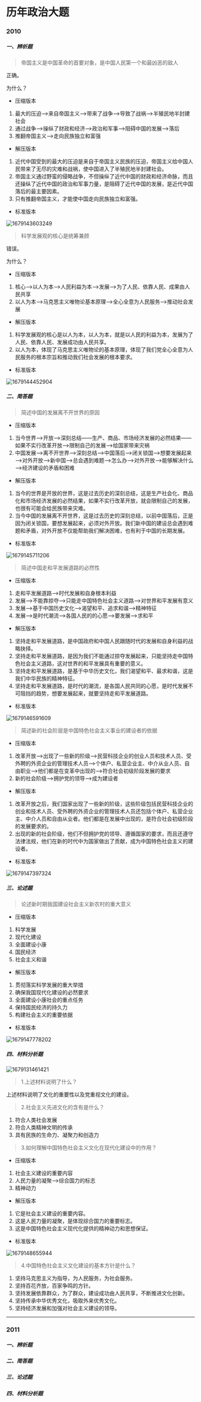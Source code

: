 # 历年政治大题

### 2010

##### 一、辨析题

> 帝国主义是中国革命的首要对象，是中国人民第一个和最凶恶的敌人

正确。

为什么？

- 压缩版本

1. 最大的压迫——>来自帝国主义——>带来了战争——>导致了战祸——>半殖民地半封建社会
2. 通过战争——>操纵了财政和经济——>政治和军事——>阻碍中国的发展——>落后
3. 推翻帝国主义——>走向民族独立和富强

- 解压版本

1. 近代中国受到的最大的压迫是来自于帝国主义民族的压迫，帝国主义给中国人民带来了无尽的灾难和战祸，使中国进入了半殖民地半封建社会。
2. 帝国主义通过野蛮的侵略战争，不但操纵了近代中国的财政和经济命脉，而且还操纵了近代中国的政治和军事力量，是阻碍了近代中国的发展，是近代中国落后的最主要因素。
3. 只有推翻帝国主义，才能使中国走向民族独立和富强。

- 标准版本

![1679143603249](image/历年政治大题/1679143603249.png)

> 科学发展观的核心是统筹兼顾

错误。

为什么？

- 压缩版本

1. 核心——>以人为本——>人民利益为本——>发展——>为了人民、依靠人民、成果由人民共享
2. 以人为本——>马克思主义唯物论基本原理——>全心全意为人民服务——>推动社会发展

- 解压版本

1. 科学发展观的核心是以人为本，以人为本，就是以人民的利益为本，发展为了人民、依靠人民、发展成功由人民共享。
2. 以人为本，体现了马克思主义唯物论的基本原理，体现了我们党全心全意为人民服务的根本宗旨和推动我们社会发展的根本要求。

- 标准版本

![1679144452904](image/历年政治大题/1679144452904.png)

##### 二、简答题

> 简述中国的发展离不开世界的原因

- 压缩版本

1. 当今世界——>开放——>深刻总结——生产、商品、市场经济发展的必然结果——如果不实行改革开放——>限制自己的发展——>给国家带来灾祸
2. 中国发展——>离不开世界——>深刻总结——>中国落后——>闭关锁国——>想要发展起来——>对外开放——>新中国——>总会遇到难题——>怎么办——>对外开放——>能够解决什么——>经济建设的矛盾和困难

- 解压版本

1. 当今的世界是开放的世界，这是过去历史的深刻总结，这是生产社会化、商品化和市场经济发展的必然结果，如果不实行改革开放，就会限制自己的发展，也很有可能会给民族带来灾难。
2. 当今中国的发展离不开世界，这是过去历史的深刻总结，以前中国落后，正是因为闭关锁国，要想发展起来，必须对外开放。我们新中国的建设总会遇到难题和矛盾，对外开放不仅能帮助我们解决困难，也有利于中国的长期发展。

- 标准版本

![1679145711206](image/历年政治大题/1679145711206.png)

> 简述中国走和平发展道路的必然性

- 压缩版本

1. 走和平发展道路——>时代发展和自身根本利益
2. 发展——>不能靠掠夺——>只能走中国特色社会主义道路——>对世界和平发展有意义
3. 发展——>基于中国历史文化——>渴望和平、追求和谐——>精神特征
4. 发展——>是时代潮流——>各国人民的的心愿——>要发展——>求和平

- 解压版本

1. 坚持走和平发展道路，是中国政府和中国人民跟随时代的发展和自身利益的战略抉择。
2. 坚持走和平发展道路，是因为我们不能通过掠夺发展起来，只能坚持走中国特色社会主义道路，这对世界的和平发展具有重要的意义。
3. 坚持走和平发展道路，是基于中华历史文化，我们渴望和平、最求和谐，这是我们中华民族的精神特征。
4. 坚持走和平发展道路，是时代的潮流，是各国人民共同的心愿，是时代发展不可阻挡的趋势，想要发展起来，就要坚持走和平发展道路。

- 标准版本

![1679146591609](image/历年政治大题/1679146591609.png)

> 简述新的社会阶层是中国特色社会主义事业的建设者的依据

- 压缩版本

1. 改革开放——>出现了一些新的阶级——>民营科技企业的创业人员和技术人员、受外聘的外资企业的管理技术人员——>个体户、私营企业主、中介从业人员、自由职业——>他们都是在变革中出现的——>符合社会初级阶段发展的要求
2. 新的社会阶级——>拥护党的领导——>成为建设者

- 解压版本

1. 改革开放之后，我们国家出现了一些新的阶级，这些阶级包括民营科技企业的创业和技术人员、受外聘的外资企业的管理技术人员还包括个体户、私营企业主、中介人员和自由从业者。他们都是在发展中出现的，是符合社会初级阶段的发展要求的。
2. 出现的新的社会阶级，他们不但拥护党的领导、遵循国家的要求，而且还遵守法律法规，他们在新的时代中为国家做出了贡献，成为中国特色社会主义的建设者。

- 标准版本

![1679147397324](image/历年政治大题/1679147397324.png)

##### 三、论述题

> 论述新时期我国建设社会主义新农村的重大意义

- 压缩版本

1. 科学发展
2. 现代化建设
3. 全面建设小康
4. 国民经济
5. 社会主义和谐

- 解压版本

1. 贯彻落实科学发展的重大举措
2. 确保我国现代化建设的必然要求
3. 全面建设小康社会的重点任务
4. 保持国民经济的持久力
5. 构建社会主义的重要依据

- 标准版本

![1679147778202](image/历年政治大题/1679147778202.png)

##### 四、材料分析题

![1679131461421](image/历年政治大题/1679131461421.png)

> 1.上述材料说明了什么？

上述材料说明了文化的重要性以及党重视文化的建设。

> 2.社会主义先进文化的含有是什么？

1. 符合人类社会发展
2. 符合人类精神文明的传承
3. 具有民族的生命力、凝聚力和创造力

> 3.如何理解中国特色社会主义文化在现代化建设中的作用？

- 压缩版本

1. 社会主义建设的重要内容
2. 人民力量的凝聚——>综合国力的标志
3. 精神动力

- 解压版本

1. 它是社会主义建设的重要内容。
2. 这是人民力量的凝聚，是体现综合国力的重要标志。
3. 这是中国特色社会主义现代化提供的精神动力和思想保证。

- 标准版本

![1679148655944](image/历年政治大题/1679148655944.png)

> 4.中国特色社会主义文化建设的基本方针是什么？

1. 坚持马克思主义为指导，为人民服务，为社会服务。
2. 坚持百花齐放，百家争鸣的方针。
3. 坚持发展依靠群众，为了群众，建设成功由人民共享，不断推进文化创新。
4. 坚持传承中华优秀文化，吸取外来优秀文化。
5. 坚持经济发展和加强对社会主义建设的领导。

---

### 2011

##### 一、辨析题

##### 二、简答题

##### 三、论述题

##### 四、材料分析题
